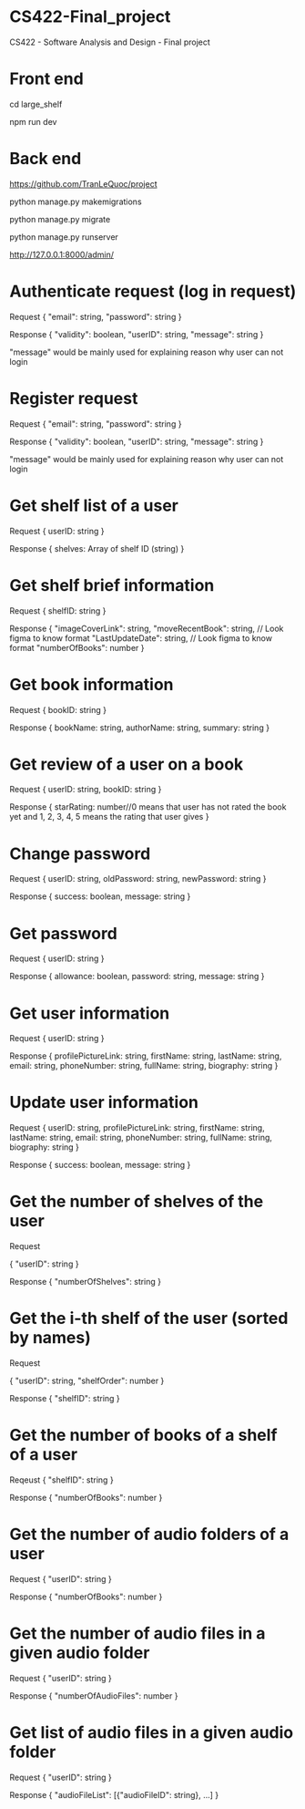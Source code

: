 # CS422-Final_project

CS422 - Software Analysis and Design - Final project

# Front end

cd large_shelf

npm run dev

# Back end

https://github.com/TranLeQuoc/project

python manage.py makemigrations

python manage.py migrate

python manage.py runserver

http://127.0.0.1:8000/admin/

# Authenticate request (log in request)

Request
{
"email": string,
"password": string
}

Response
{
"validity": boolean,
"userID": string,
"message": string
}

"message" would be mainly used for explaining reason why user can not login

# Register request

Request
{
"email": string,
"password": string
}

Response
{
"validity": boolean,
"userID": string,
"message": string
}

"message" would be mainly used for explaining reason why user can not login

# Get shelf list of a user

Request
{
userID: string
}

Response
{
shelves: Array of shelf ID (string)
}

# Get shelf brief information

Request
{
shelfID: string
}

Response
{
"imageCoverLink": string,
"moveRecentBook": string, // Look figma to know format
"LastUpdateDate": string, // Look figma to know format
"numberOfBooks": number
}

# Get book information

Request
{
bookID: string
}

Response
{
bookName: string,
authorName: string,
summary: string
}

# Get review of a user on a book

Request
{
userID: string,
bookID: string
}

Response
{
starRating: number//0 means that user has not rated the book yet and 1, 2, 3, 4, 5 means the rating that user gives
}

# Change password

Request
{
userID: string,
oldPassword: string,
newPassword: string
}

Response
{
success: boolean,
message: string
}

# Get password

Request
{
userID: string
}

Response
{
allowance: boolean,
password: string,
message: string
}

# Get user information

Request
{
userID: string
}

Response
{
profilePictureLink: string,
firstName: string,
lastName: string,
email: string,
phoneNumber: string,
fullName: string,
biography: string
}

# Update user information

Request
{
userID: string,
profilePictureLink: string,
firstName: string,
lastName: string,
email: string,
phoneNumber: string,
fullName: string,
biography: string
}

Response
{
success: boolean,
message: string
}

# Get the number of shelves of the user

Request

{
"userID": string
}

Response
{
"numberOfShelves": string
}

# Get the i-th shelf of the user (sorted by names)

Request

{
"userID": string,
"shelfOrder": number
}

Response {
"shelfID": string
}

# Get the number of books of a shelf of a user

Reqeust
{
"shelfID": string
}

Response {
"numberOfBooks": number
}

# Get the number of audio folders of a user

Request
{
"userID": string
}

Response
{
"numberOfBooks": number
}

# Get the number of audio files in a given audio folder

Request
{
"userID": string
}

Response
{
"numberOfAudioFiles": number
}

# Get list of audio files in a given audio folder

Request
{
"userID": string
}

Response
{
"audioFileList": [{"audioFileID": string}, ...]
}
